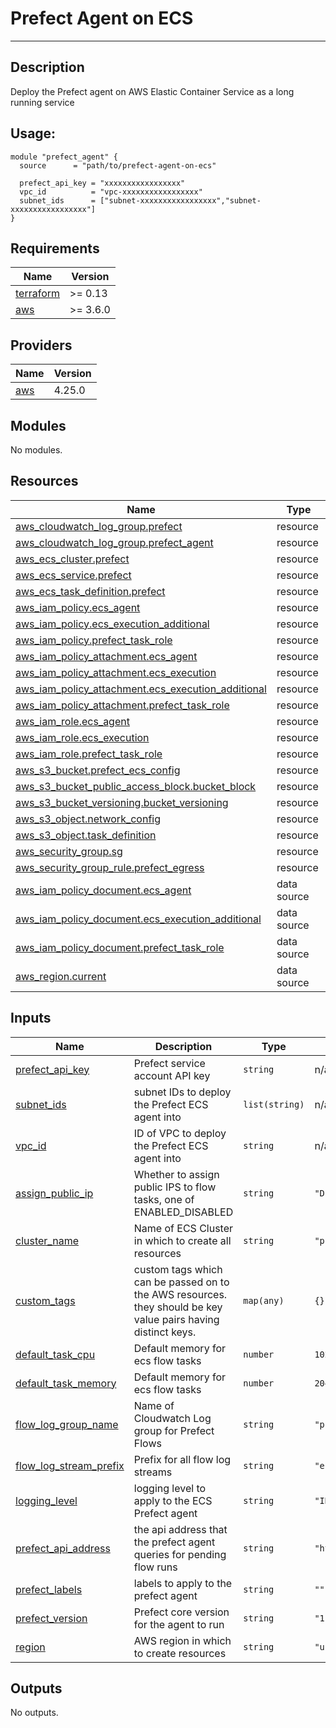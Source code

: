 # Prefect Agent on ECS

---

## Description

Deploy the Prefect agent on AWS Elastic Container Service as a long running service

## Usage:

```
module "prefect_agent" {
  source      = "path/to/prefect-agent-on-ecs"

  prefect_api_key = "xxxxxxxxxxxxxxxxx"
  vpc_id          = "vpc-xxxxxxxxxxxxxxxxx"
  subnet_ids      = ["subnet-xxxxxxxxxxxxxxxxx","subnet-xxxxxxxxxxxxxxxxx"]
}
```

<!-- BEGIN_TF_DOCS -->
## Requirements

| Name | Version |
|------|---------|
| <a name="requirement_terraform"></a> [terraform](#requirement\_terraform) | >= 0.13 |
| <a name="requirement_aws"></a> [aws](#requirement\_aws) | >= 3.6.0 |

## Providers

| Name | Version |
|------|---------|
| <a name="provider_aws"></a> [aws](#provider\_aws) | 4.25.0 |

## Modules

No modules.

## Resources

| Name | Type |
|------|------|
| [aws_cloudwatch_log_group.prefect](https://registry.terraform.io/providers/hashicorp/aws/latest/docs/resources/cloudwatch_log_group) | resource |
| [aws_cloudwatch_log_group.prefect_agent](https://registry.terraform.io/providers/hashicorp/aws/latest/docs/resources/cloudwatch_log_group) | resource |
| [aws_ecs_cluster.prefect](https://registry.terraform.io/providers/hashicorp/aws/latest/docs/resources/ecs_cluster) | resource |
| [aws_ecs_service.prefect](https://registry.terraform.io/providers/hashicorp/aws/latest/docs/resources/ecs_service) | resource |
| [aws_ecs_task_definition.prefect](https://registry.terraform.io/providers/hashicorp/aws/latest/docs/resources/ecs_task_definition) | resource |
| [aws_iam_policy.ecs_agent](https://registry.terraform.io/providers/hashicorp/aws/latest/docs/resources/iam_policy) | resource |
| [aws_iam_policy.ecs_execution_additional](https://registry.terraform.io/providers/hashicorp/aws/latest/docs/resources/iam_policy) | resource |
| [aws_iam_policy.prefect_task_role](https://registry.terraform.io/providers/hashicorp/aws/latest/docs/resources/iam_policy) | resource |
| [aws_iam_policy_attachment.ecs_agent](https://registry.terraform.io/providers/hashicorp/aws/latest/docs/resources/iam_policy_attachment) | resource |
| [aws_iam_policy_attachment.ecs_execution](https://registry.terraform.io/providers/hashicorp/aws/latest/docs/resources/iam_policy_attachment) | resource |
| [aws_iam_policy_attachment.ecs_execution_additional](https://registry.terraform.io/providers/hashicorp/aws/latest/docs/resources/iam_policy_attachment) | resource |
| [aws_iam_policy_attachment.prefect_task_role](https://registry.terraform.io/providers/hashicorp/aws/latest/docs/resources/iam_policy_attachment) | resource |
| [aws_iam_role.ecs_agent](https://registry.terraform.io/providers/hashicorp/aws/latest/docs/resources/iam_role) | resource |
| [aws_iam_role.ecs_execution](https://registry.terraform.io/providers/hashicorp/aws/latest/docs/resources/iam_role) | resource |
| [aws_iam_role.prefect_task_role](https://registry.terraform.io/providers/hashicorp/aws/latest/docs/resources/iam_role) | resource |
| [aws_s3_bucket.prefect_ecs_config](https://registry.terraform.io/providers/hashicorp/aws/latest/docs/resources/s3_bucket) | resource |
| [aws_s3_bucket_public_access_block.bucket_block](https://registry.terraform.io/providers/hashicorp/aws/latest/docs/resources/s3_bucket_public_access_block) | resource |
| [aws_s3_bucket_versioning.bucket_versioning](https://registry.terraform.io/providers/hashicorp/aws/latest/docs/resources/s3_bucket_versioning) | resource |
| [aws_s3_object.network_config](https://registry.terraform.io/providers/hashicorp/aws/latest/docs/resources/s3_object) | resource |
| [aws_s3_object.task_definition](https://registry.terraform.io/providers/hashicorp/aws/latest/docs/resources/s3_object) | resource |
| [aws_security_group.sg](https://registry.terraform.io/providers/hashicorp/aws/latest/docs/resources/security_group) | resource |
| [aws_security_group_rule.prefect_egress](https://registry.terraform.io/providers/hashicorp/aws/latest/docs/resources/security_group_rule) | resource |
| [aws_iam_policy_document.ecs_agent](https://registry.terraform.io/providers/hashicorp/aws/latest/docs/data-sources/iam_policy_document) | data source |
| [aws_iam_policy_document.ecs_execution_additional](https://registry.terraform.io/providers/hashicorp/aws/latest/docs/data-sources/iam_policy_document) | data source |
| [aws_iam_policy_document.prefect_task_role](https://registry.terraform.io/providers/hashicorp/aws/latest/docs/data-sources/iam_policy_document) | data source |
| [aws_region.current](https://registry.terraform.io/providers/hashicorp/aws/latest/docs/data-sources/region) | data source |

## Inputs

| Name | Description | Type | Default | Required |
|------|-------------|------|---------|:--------:|
| <a name="input_prefect_api_key"></a> [prefect\_api\_key](#input\_prefect\_api\_key) | Prefect service account API key | `string` | n/a | yes |
| <a name="input_subnet_ids"></a> [subnet\_ids](#input\_subnet\_ids) | subnet IDs to deploy the Prefect ECS agent into | `list(string)` | n/a | yes |
| <a name="input_vpc_id"></a> [vpc\_id](#input\_vpc\_id) | ID of VPC to deploy the Prefect ECS agent into | `string` | n/a | yes |
| <a name="input_assign_public_ip"></a> [assign\_public\_ip](#input\_assign\_public\_ip) | Whether to assign public IPS to flow tasks, one of ENABLED\_DISABLED | `string` | `"DISABLED"` | no |
| <a name="input_cluster_name"></a> [cluster\_name](#input\_cluster\_name) | Name of ECS Cluster in which to create all resources | `string` | `"prefect"` | no |
| <a name="input_custom_tags"></a> [custom\_tags](#input\_custom\_tags) | custom tags which can be passed on to the AWS resources. they should be key value pairs having distinct keys. | `map(any)` | `{}` | no |
| <a name="input_default_task_cpu"></a> [default\_task\_cpu](#input\_default\_task\_cpu) | Default memory for ecs flow tasks | `number` | `1024` | no |
| <a name="input_default_task_memory"></a> [default\_task\_memory](#input\_default\_task\_memory) | Default memory for ecs flow tasks | `number` | `2048` | no |
| <a name="input_flow_log_group_name"></a> [flow\_log\_group\_name](#input\_flow\_log\_group\_name) | Name of Cloudwatch Log group for Prefect Flows | `string` | `"prefect-flows"` | no |
| <a name="input_flow_log_stream_prefix"></a> [flow\_log\_stream\_prefix](#input\_flow\_log\_stream\_prefix) | Prefix for all flow log streams | `string` | `"ecs-prefect"` | no |
| <a name="input_logging_level"></a> [logging\_level](#input\_logging\_level) | logging level to apply to the ECS Prefect agent | `string` | `"INFO"` | no |
| <a name="input_prefect_api_address"></a> [prefect\_api\_address](#input\_prefect\_api\_address) | the api address that the prefect agent queries for pending flow runs | `string` | `"https://api.prefect.io"` | no |
| <a name="input_prefect_labels"></a> [prefect\_labels](#input\_prefect\_labels) | labels to apply to the prefect agent | `string` | `""` | no |
| <a name="input_prefect_version"></a> [prefect\_version](#input\_prefect\_version) | Prefect core version for the agent to run | `string` | `"1.2.0"` | no |
| <a name="input_region"></a> [region](#input\_region) | AWS region in which to create resources | `string` | `"us-east-1"` | no |

## Outputs

No outputs.
<!-- END_TF_DOCS -->